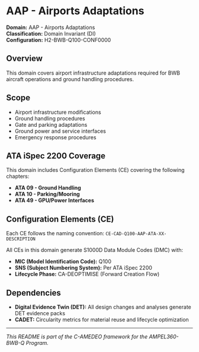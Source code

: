 # AAP - Airports Adaptations

**Domain:** AAP - Airports Adaptations  
**Classification:** Domain Invariant (DI)  
**Configuration:** H2-BWB-Q100-CONF0000  

## Overview

This domain covers airport infrastructure adaptations required for BWB aircraft operations and ground handling procedures.

## Scope

- Airport infrastructure modifications
- Ground handling procedures
- Gate and parking adaptations
- Ground power and service interfaces
- Emergency response procedures

## ATA iSpec 2200 Coverage

This domain includes Configuration Elements (CE) covering the following chapters:

- **ATA 09 - Ground Handling**
- **ATA 10 - Parking/Mooring**
- **ATA 49 - GPU/Power Interfaces**

## Configuration Elements (CE)

Each CE follows the naming convention: `CE-CAD-Q100-AAP-ATA-XX-DESCRIPTION`

All CEs in this domain generate S1000D Data Module Codes (DMC) with:
- **MIC (Model Identification Code):** Q100
- **SNS (Subject Numbering System):** Per ATA iSpec 2200
- **Lifecycle Phase:** CA-DEOPTIMISE (Forward Creation Flow)

## Dependencies

- **Digital Evidence Twin (DET):** All design changes and analyses generate DET evidence packs
- **CADET:** Circularity metrics for material reuse and lifecycle optimization

---

*This README is part of the C-AMEDEO framework for the AMPEL360-BWB-Q Program.*